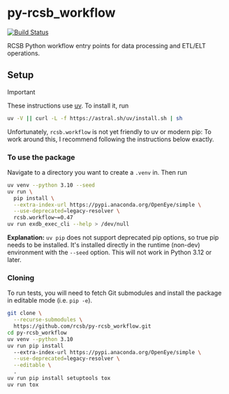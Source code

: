 # py-rcsb_workflow

[![Build Status](https://dev.azure.com/rcsb/RCSB%20PDB%20Python%20Projects/_apis/build/status/rcsb.py-rcsb_workflow?branchName=master)](https://dev.azure.com/rcsb/RCSB%20PDB%20Python%20Projects/_build/latest?definitionId=21&branchName=master)

RCSB Python workflow entry points for data processing and ETL/ELT operations.

## Setup

> [!IMPORTANT]
> These instructions use [uv](https://docs.astral.sh/uv/).
> To install it, run
> ```bash
> uv -V || curl -L -f https://astral.sh/uv/install.sh | sh
> ```
> Unfortunately, `rcsb.workflow` is not yet friendly to uv or modern pip:
> To work around this, I recommend following the instructions below exactly.

### To use the package

Navigate to a directory you want to create a `.venv` in.
Then run

```bash
uv venv --python 3.10 --seed
uv run \
  pip install \
  --extra-index-url https://pypi.anaconda.org/OpenEye/simple \
  --use-deprecated=legacy-resolver \
  rcsb.workflow~=0.47
uv run exdb_exec_cli --help > /dev/null
```

<!------------------------------------------------------------->
<!-- !!!NOTE TO MAINTAINERS!!! SYNCHRONIZE THE VERSION ABOVE -->
<!------------------------------------------------------------->

<b>Explanation:</b>
`uv pip` does not support deprecated pip options, so true pip needs to be installed.
It's installed directly in the runtime (non-dev) environment with the `--seed` option.
This will not work in Python 3.12 or later.

### Cloning

To run tests, you will need to fetch Git submodules and install the package in editable mode (i.e. `pip -e`).

```bash
git clone \
  --recurse-submodules \
  https://github.com/rcsb/py-rcsb_workflow.git
cd py-rcsb_workflow
uv venv --python 3.10
uv run pip install
  --extra-index-url https://pypi.anaconda.org/OpenEye/simple \
  --use-deprecated=legacy-resolver \
  --editable \
  .
uv run pip install setuptools tox
uv run tox
```

